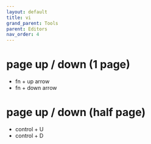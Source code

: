 ```yaml
---
layout: default
title: vi
grand_parent: Tools
parent: Editors
nav_order: 4
---
```


# page up / down (1 page)
* fn + up arrow
* fn + down arrow

# page up / down (half page)
* control + U
* control + D
